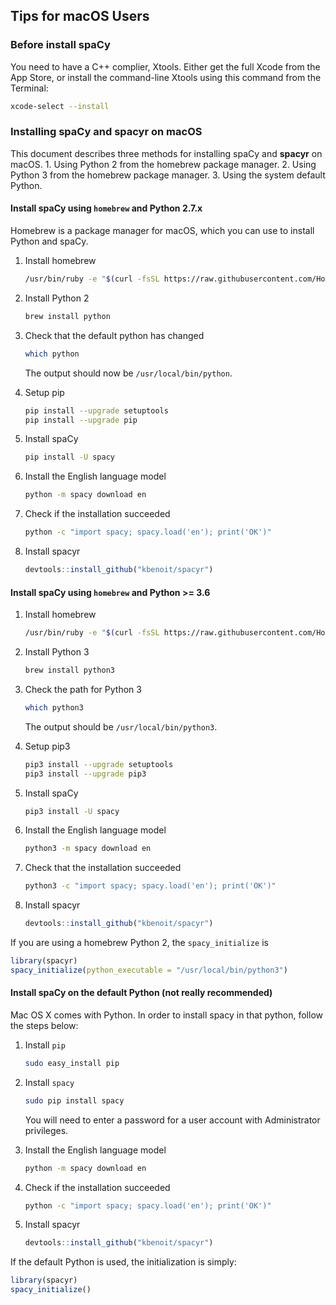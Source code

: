 Tips for macOS Users
--------------------

### Before install spaCy

You need to have a C++ complier, Xtools. Either get the full Xcode from the App Store, or install the command-line Xtools using this command from the Terminal:

``` bash
xcode-select --install
```

### Installing spaCy and **spacyr** on macOS

This document describes three methods for installing spaCy and **spacyr** on macOS. 1. Using Python 2 from the homebrew package manager. 2. Using Python 3 from the homebrew package manager. 3. Using the system default Python.

#### Install spaCy using `homebrew` and Python 2.7.x

Homebrew is a package manager for macOS, which you can use to install Python and spaCy.

1.  Install homebrew

    ``` bash
    /usr/bin/ruby -e "$(curl -fsSL https://raw.githubusercontent.com/Homebrew/install/master/install)"
    ```

2.  Install Python 2

    ``` bash
    brew install python
    ```

3.  Check that the default python has changed

    ``` bash
    which python
    ```

    The output should now be `/usr/local/bin/python`.
4.  Setup pip

    ``` bash
    pip install --upgrade setuptools
    pip install --upgrade pip
    ```

5.  Install spaCy

    ``` bash
    pip install -U spacy
    ```

6.  Install the English language model

    ``` bash
    python -m spacy download en
    ```

7.  Check if the installation succeeded

    ``` bash
    python -c "import spacy; spacy.load('en'); print('OK')"
    ```

8.  Install spacyr

    ``` r
    devtools::install_github("kbenoit/spacyr")
    ```

#### Install spaCy using `homebrew` and Python &gt;= 3.6

1.  Install homebrew

    ``` bash
    /usr/bin/ruby -e "$(curl -fsSL https://raw.githubusercontent.com/Homebrew/install/master/install)"
    ```

2.  Install Python 3

    ``` bash
    brew install python3
    ```

3.  Check the path for Python 3

    ``` bash
    which python3
    ```

    The output should be `/usr/local/bin/python3`.
4.  Setup pip3

    ``` bash
    pip3 install --upgrade setuptools
    pip3 install --upgrade pip3
    ```

5.  Install spaCy

    ``` bash
    pip3 install -U spacy
    ```

6.  Install the English language model

    ``` bash
    python3 -m spacy download en
    ```

7.  Check that the installation succeeded

    ``` bash
    python3 -c "import spacy; spacy.load('en'); print('OK')"
    ```

8.  Install spacyr

    ``` r
    devtools::install_github("kbenoit/spacyr")
    ```

If you are using a homebrew Python 2, the `spacy_initialize` is

``` r
library(spacyr)
spacy_initialize(python_executable = "/usr/local/bin/python3")
```

#### Install spaCy on the default Python (not really recommended)

Mac OS X comes with Python. In order to install spacy in that python, follow the steps below:

1.  Install `pip`

    ``` bash
    sudo easy_install pip
    ```

2.  Install `spacy`

    ``` bash
    sudo pip install spacy
    ```

    You will need to enter a password for a user account with Administrator privileges.
3.  Install the English language model

    ``` bash
    python -m spacy download en
    ```

4.  Check if the installation succeeded

    ``` bash
    python -c "import spacy; spacy.load('en'); print('OK')"
    ```

5.  Install spacyr

    ``` r
    devtools::install_github("kbenoit/spacyr")
    ```

If the default Python is used, the initialization is simply:

``` r
library(spacyr)
spacy_initialize()
```
